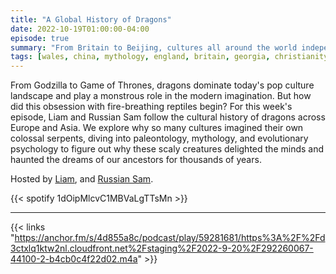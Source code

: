 ```yaml
---
title: "A Global History of Dragons"
date: 2022-10-19T01:00:00-04:00
episode: true
summary: "From Britain to Beijing, cultures all around the world independently created the idea of dragons. In this episode, we try to find out why."
tags: [wales, china, mythology, england, britain, georgia, christianity, dragons]
---
```


From Godzilla to Game of Thrones, dragons dominate today's pop culture landscape and play a monstrous role in the modern imagination. But how did this obsession with fire-breathing reptiles begin? For this week's episode, Liam and Russian Sam follow the cultural history of dragons across Europe and Asia. We explore why so many cultures imagined their own colossal serpents, diving into paleontology, mythology, and evolutionary psychology to figure out why  these scaly creatures delighted the minds and haunted the dreams of our ancestors for thousands of years.

Hosted by [Liam](https://twitter.com/LegoRacers2), and [Russian Sam](https://twitter.com/reelCheburashka).

{{< spotify 1dOipMlcvC1MBVaLgTTsMn >}}

---

{{< links "https://anchor.fm/s/4d855a8c/podcast/play/59281681/https%3A%2F%2Fd3ctxlq1ktw2nl.cloudfront.net%2Fstaging%2F2022-9-20%2F292260067-44100-2-b4cb0c4f22d02.m4a" >}}
